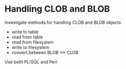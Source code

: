 
Handling CLOB and BLOB
======================

Investigate methods for handling CLOB and BLOB objects

- write to table
- read from table
- read from filesystem
- write to filesystem
- convert between BLOB <-> CLOB

Use both PL/SQL and Perl


